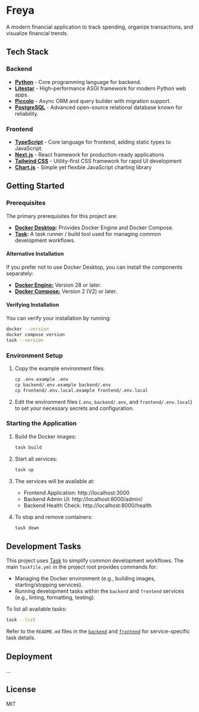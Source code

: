 # Freya

A modern financial application to track spending, organize transactions, and visualize financial trends.

## Tech Stack

### Backend
- **[Python][python]** - Core programming language for backend.
- **[Litestar][litestar]** - High-performance ASGI framework for modern Python web apps.
- **[Piccolo][piccolo]** - Async ORM and query builder with migration support.
- **[PostgreSQL][postgresql]** - Advanced open-source relational database known for reliability.

### Frontend
- **[TypeScript][typescript]** - Core language for frontend, adding static types to JavaScript.
- **[Next.js][nextjs]** - React framework for production-ready applications
- **[Tailwind CSS][tailwind]** - Utility-first CSS framework for rapid UI development
- **[Chart.js][chartjs]** - Simple yet flexible JavaScript charting library

## Getting Started

### Prerequisites

The primary prerequisites for this project are:
- **[Docker Desktop][docker-desktop]:** Provides Docker Engine and Docker Compose.
- **[Task][task]:** A task runner / build tool used for managing common development workflows.

#### Alternative Installation

If you prefer not to use Docker Desktop, you can install the components separately:
- [**Docker Engine:**](https://docs.docker.com/engine/install/) Version 28 or later.
- [**Docker Compose:**](https://docs.docker.com/compose/install/linux/#install-the-plugin-manually) Version 2 (V2) or later.

#### Verifying Installation

You can verify your installation by running:
```bash
docker --version
docker compose version
task --version
```

### Environment Setup

1. Copy the example environment files:
   ```bash
   cp .env.example .env
   cp backend/.env.example backend/.env
   cp frontend/.env.local.example frontend/.env.local
   ```

2. Edit the environment files (`.env`, `backend/.env`, and `frontend/.env.local`) to set your necessary secrets and configuration.

### Starting the Application

1. Build the Docker images:
   ```bash
   task build
   ```

2. Start all services:
   ```bash
   task up
   ```

3. The services will be available at:
   - Frontend Application: http://localhost:3000
   - Backend Admin UI: http://localhost:8000/admin/
   - Backend Health Check: http://localhost:8000/health

4. To stop and remove containers:
   ```bash
   task down
   ```

## Development Tasks

This project uses [Task][] to simplify common development workflows. The main `Taskfile.yml` in the project root provides commands for:

- Managing the Docker environment (e.g., building images, starting/stopping services).
- Running development tasks within the `backend` and `frontend` services (e.g., linting, formatting, testing).

To list all available tasks:

```bash
task --list
```

Refer to the `README.md` files in the [`backend`](./backend/README.md) and [`frontend`](./frontend/README.md) for service-specific task details.

## Deployment
...

## License
MIT

[chartjs]: https://www.chartjs.org/
[docker-desktop]: https://www.docker.com/products/docker-desktop/
[litestar]: https://litestar.dev/
[nextjs]: https://nextjs.org/
[piccolo]: https://piccolo-orm.com/
[postgresql]: https://www.postgresql.org/
[python]: https://www.python.org/
[tailwind]: https://tailwindcss.com/
[task]: https://taskfile.dev/
[typescript]: https://www.typescriptlang.org/

